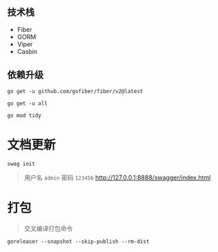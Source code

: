 ## 技术栈

- Fiber
- GORM
- Viper
- Casbin

## 依赖升级

```
go get -u github.com/gofiber/fiber/v2@latest

go get -u all

go mod tidy
```

# 文档更新

```
swag init
```

> 用户名 `admin` 密码 `123456`
http://127.0.0.1:8888/swagger/index.html


# 打包

> 交叉编译打包命令
 
```
goreleaser --snapshot --skip-publish --rm-dist
```

